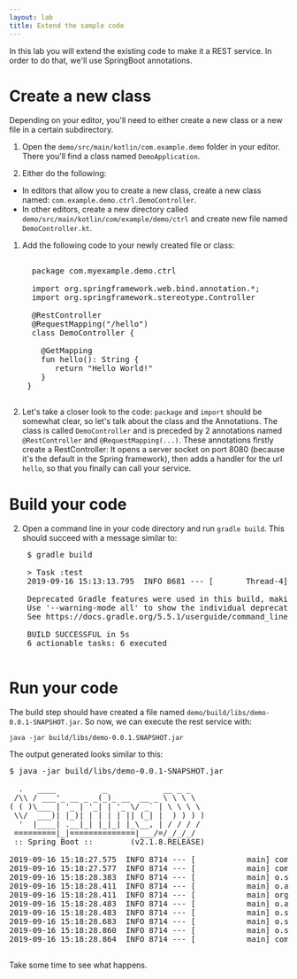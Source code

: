 ```yaml
---
layout: lab
title: Extend the sample code
---
```


In this lab you will extend the existing code to make it a REST service. In order to do that, we'll use SpringBoot annotations.

# Create a new class

Depending on your editor, you'll need to either create a new class or a new file in a certain subdirectory.

1. Open the `demo/src/main/kotlin/com.example.demo` folder in your editor. There you'll find a class named `DemoApplication`.

1. Either do the following:
- In editors that allow you to create a new class, create a new class named: `com.example.demo.ctrl.DemoController`.
- In other editors, create a new directory called `demo/src/main/kotlin/com/example/demo/ctrl` and create new file named `DemoController.kt`.

1. Add the following code to your newly created file or class:

    <pre>

     package com.myexample.demo.ctrl

     import org.springframework.web.bind.annotation.*;
     import org.springframework.stereotype.Controller
     
     @RestController
     @RequestMapping("/hello")
     class DemoController {
     
       @GetMapping
       fun hello(): String {
          return "Hello World!"
       }
    }
    </pre>

2. Let's take a closer look to the code: `package` and `import` should be somewhat clear, so let's talk about the class 
and the Annotations. The class is called `DemoController` and is preceded by 2 annotations named `@RestController` and 
`@RequestMapping(...)`. These annotations firstly create a RestController: It opens a server socket on port 8080 
(because it's the default in the Spring framework), then adds a handler for the url `hello`, so that you finally can call
your service.

# Build your code

2. Open a command line in your code directory and run `gradle build`. This should succeed with a message similar to:
    <pre>
    $ gradle build
    
    > Task :test
    2019-09-16 15:13:13.795  INFO 8681 --- [       Thread-4] o.s.s.concurrent.ThreadPoolTaskExecutor  : Shutting down ExecutorService 'applicationTaskExecutor'
    
    Deprecated Gradle features were used in this build, making it incompatible with Gradle 6.0.
    Use '--warning-mode all' to show the individual deprecation warnings.
    See https://docs.gradle.org/5.5.1/userguide/command_line_interface.html#sec:command_line_warnings
    
    BUILD SUCCESSFUL in 5s
    6 actionable tasks: 6 executed
    </pre>


# Run your code

The build step should have created a file named `demo/build/libs/demo-0.0.1-SNAPSHOT.jar`. So now, we can execute the rest service
with:

`java -jar build/libs/demo-0.0.1.SNAPSHOT.jar`

The output generated looks similar to this:
<pre>
$ java -jar build/libs/demo-0.0.1-SNAPSHOT.jar 

  .   ____          _            __ _ _
 /\\ / ___'_ __ _ _(_)_ __  __ _ \ \ \ \
( ( )\___ | '_ | '_| | '_ \/ _` | \ \ \ \
 \\/  ___)| |_)| | | | | || (_| |  ) ) ) )
  '  |____| .__|_| |_|_| |_\__, | / / / /
 =========|_|==============|___/=/_/_/_/
 :: Spring Boot ::        (v2.1.8.RELEASE)

2019-09-16 15:18:27.575  INFO 8714 --- [           main] com.myexample.demo.DemoApplicationKt     : Starting DemoApplicationKt on Matthiass-MacBook-Pro.local with PID 8714 (/Users/matthiaskubik/dev/azure/demo/build/libs/demo-0.0.1-SNAPSHOT.jar started by matthiaskubik in /Users/matthiaskubik/dev/azure/demo)
2019-09-16 15:18:27.577  INFO 8714 --- [           main] com.myexample.demo.DemoApplicationKt     : No active profile set, falling back to default profiles: default
2019-09-16 15:18:28.383  INFO 8714 --- [           main] o.s.b.w.embedded.tomcat.TomcatWebServer  : Tomcat initialized with port(s): 8080 (http)
2019-09-16 15:18:28.411  INFO 8714 --- [           main] o.apache.catalina.core.StandardService   : Starting service [Tomcat]
2019-09-16 15:18:28.411  INFO 8714 --- [           main] org.apache.catalina.core.StandardEngine  : Starting Servlet engine: [Apache Tomcat/9.0.24]
2019-09-16 15:18:28.483  INFO 8714 --- [           main] o.a.c.c.C.[Tomcat].[localhost].[/]       : Initializing Spring embedded WebApplicationContext
2019-09-16 15:18:28.483  INFO 8714 --- [           main] o.s.web.context.ContextLoader            : Root WebApplicationContext: initialization completed in 863 ms
2019-09-16 15:18:28.683  INFO 8714 --- [           main] o.s.s.concurrent.ThreadPoolTaskExecutor  : Initializing ExecutorService 'applicationTaskExecutor'
2019-09-16 15:18:28.860  INFO 8714 --- [           main] o.s.b.w.embedded.tomcat.TomcatWebServer  : Tomcat started on port(s): 8080 (http) with context path ''
2019-09-16 15:18:28.864  INFO 8714 --- [           main] com.myexample.demo.DemoApplicationKt     : Started DemoApplicationKt in 1.919 seconds (JVM running for 2.219)
    
</pre> 

Take some time to see what happens.

